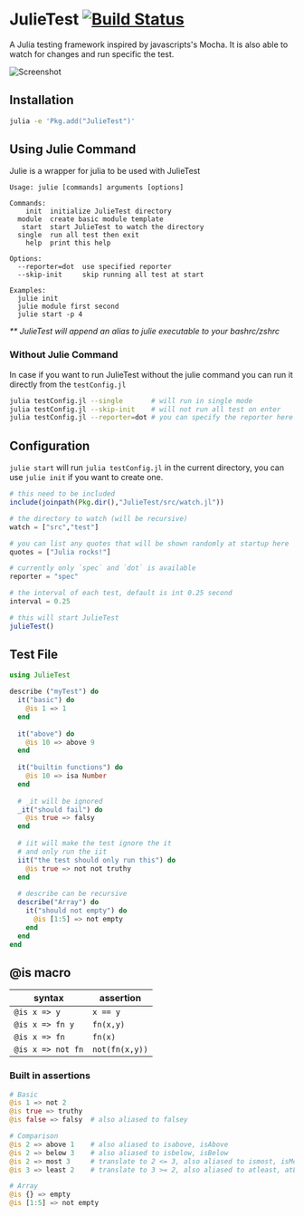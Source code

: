 # JulieTest [![Build Status](https://travis-ci.org/arypurnomoz/JulieTest.jl.svg?branch=master)](https://travis-ci.org/arypurnomoz/JulieTest.jl)

A Julia testing framework inspired by javascripts's Mocha. It is also able to watch for changes and run specific the test.

![Screenshot](https://github.com/arypurnomoz/JulieTest.jl/raw/master/res/screenshot.png)

## Installation

```sh
julia -e 'Pkg.add("JulieTest")'
```

## Using Julie Command

Julie is a wrapper for julia to be used with JulieTest
```
Usage: julie [commands] arguments [options]

Commands:
    init  initialize JulieTest directory
  module  create basic module template
   start  start JulieTest to watch the directory
  single  run all test then exit
    help  print this help

Options:
  --reporter=dot  use specified reporter
  --skip-init     skip running all test at start

Examples:
  julie init
  julie module first second
  julie start -p 4
```
_** JulieTest will append an alias to julie executable to your bashrc/zshrc_

### Without Julie Command

In case if you want to run JulieTest without the julie command you can run it directly from the `testConfig.jl`
```sh
julia testConfig.jl --single       # will run in single mode
julia testConfig.jl --skip-init    # will not run all test on enter
julia testConfig.jl --reporter=dot # you can specify the reporter here
```

## Configuration

`julie start` will run `julia testConfig.jl` in the current directory, you can use `julie init` if you want to create one.
```jl
# this need to be included
include(joinpath(Pkg.dir(),"JulieTest/src/watch.jl"))

# the directory to watch (will be recursive)
watch = ["src","test"]

# you can list any quotes that will be shown randomly at startup here
quotes = ["Julia rocks!"]

# currently only `spec` and `dot` is available
reporter = "spec"

# the interval of each test, default is int 0.25 second
interval = 0.25 

# this will start JulieTest
julieTest()
```

## Test File

```jl
using JulieTest

describe ("myTest") do
  it("basic") do
    @is 1 => 1
  end
  
  it("above") do
    @is 10 => above 9
  end
  
  it("builtin functions") do
    @is 10 => isa Number
  end
  
  # _it will be ignored
  _it("should fail") do
    @is true => falsy
  end
  
  # iit will make the test ignore the it
  # and only run the iit
  iit("the test should only run this") do
    @is true => not not truthy
  end
  
  # describe can be recursive
  describe("Array") do
    it("should not empty") do
      @is [1:5] => not empty
    end
  end
end
```

## @is macro
| syntax            | assertion      |
|-------------------|----------------|
| `@is x => y`      | `x == y`       |
| `@is x => fn y`   | `fn(x,y)`      |
| `@is x => fn`     | `fn(x)`        |
| `@is x => not fn` | `not(fn(x,y))` |

### Built in assertions
```jl
# Basic
@is 1 => not 2
@is true => truthy
@is false => falsy  # also aliased to falsey

# Comparison
@is 2 => above 1    # also aliased to isabove, isAbove
@is 2 => below 3    # also aliased to isbelow, isBelow
@is 2 => most 3     # translate to 2 <= 3, also aliased to ismost, isMost
@is 3 => least 2    # translate to 3 >= 2, also aliased to atleast, atLeast

# Array
@is {} => empty
@is [1:5] => not empty
```

